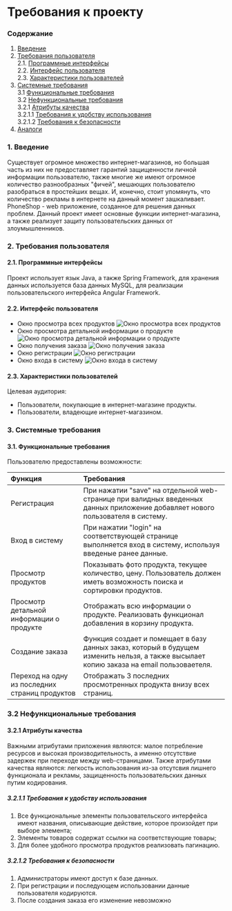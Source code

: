 # Требования к проекту
### Содержание
1. [Введение](#1)
2. [Требования пользователя](#2) <br>
  2.1. [Программные интерфейсы](#2.1) <br>
  2.2. [Интерфейс пользователя](#2.2) <br>
  2.3. [Характеристики пользователей](#2.3) <br>
3. [Системные требования](#3) <br>
  3.1 [Функциональные требования](#3.1) <br>
  3.2 [Нефункциональные требования](#3.2) <br>
    3.2.1 [Атрибуты качества](#3.2.1) <br>
      3.2.1.1 [Требования к удобству использования](#3.2.1.1) <br>
      3.2.1.2 [Требования к безопасности](#3.2.1.2) <br>
 4. [Аналоги](#4) <br>
 
 ### 1. Введение <a name="1"></a>
Существует огромное множество интернет-магазинов, но большая часть из них не предоставляет гарантий защищенности личной информации пользователю, также многие же имеют огромное количество разнообразных "фичей", мешающих пользователю разобраться в простейших вещах. И, конечно, стоит упомянуть, что количество рекламы в интернете на данный момент зашкаливает. PhoneShop - web приложение, созданное для решения данных проблем. Данный проект имеет основные функции интернет-магазина, а также реализует защиту пользовательских данных от злоумышленников.

### 2. Требования пользователя <a name="2"></a>
#### 2.1. Программные интерфейсы <a name="2.1"></a>
Проект использует язык Java, а также Spring Framework, для хранения данных используется база данных MySQL, для реализации пользовательского интерфейса Angular Framework.
#### 2.2. Интерфейс пользователя <a name="2.2"></a>
- Окно просмотра всех продуктов
  ![Окно просмотра всех продуктов](https://raw.githubusercontent.com/s1ovak/PhoneShop/master/ProjectDocumentation/Mockups/View%20products%20list.png)
- Окно просмотра детальной информации о продукте
  ![Окно просмотра детальной информации о продукте](https://raw.githubusercontent.com/s1ovak/PhoneShop/master/ProjectDocumentation/Mockups/View%20detailed%20product%20.png)
- Окно получения заказа
  ![Окно получения заказа](https://raw.githubusercontent.com/s1ovak/PhoneShop/master/ProjectDocumentation/Mockups/Get%20order.png)
- Окно регистрации
  ![Окно регистрации](https://raw.githubusercontent.com/s1ovak/PhoneShop/master/ProjectDocumentation/Mockups/Registration.png)
- Окно входа в систему
  ![Окно входа в систему](https://raw.githubusercontent.com/s1ovak/PhoneShop/master/ProjectDocumentation/Mockups/Login.png)

#### 2.3. Характеристики пользователей <a name="2.3"></a>
Целевая аудитория:
* Пользователи, покупающие в интернет-магазине продукты.
* Пользователи, владеющие интернет-магазином.

### 3. Системные требования <a name="3"></a>
#### 3.1. Функциональные требования <a name="3.1"></a>
Пользователю предоставлены возможности:

| Функция | Требования | 
|:---|:---|
| Регистрация | При нажатии "save" на отдельной web-странице при валидных введенных данных приложение добавляет нового пользователя в систему. |
| Вход в систему | При нажатии "login" на соответствующей странице выполняется вход в систему, используя введеные ранее данные. |
| Просмотр продуктов | Показывать фото продукта, текущее количество, цену. Пользователь должен иметь возможность поиска и сортировки продуктов. |
| Просмотр детальной информации о продукте | Отображать всю информации о продукте. Реализовать функционал добавления в корзину продукта. |
| Создание заказа | Функция создает и помещает в базу данных заказ, который в будущем изменить нельзя, а также высылает копию заказа на email пользоваетеля. |
| Переход на одну из последних страниц продуктов | Отображать 3 последних просмотренных продукта внизу всех страниц. |

### 3.2 Нефункциональные требования <a name="3.2"></a>
#### 3.2.1 Атрибуты качества <a name="3.2.1"></a>
Важными атрибутами приложения являются: малое потребление ресурсов и высокая производительность, а именно отсутствие задержек при переходе между web-страницами. Также атрибутами качества являются: легкость использования из-за отсутсвия лишнего функционала и рекламы, защищенность пользовательских данных путим кодирования.
##### 3.2.1.1 Требования к удобству использования <a name="3.2.1.1"></a>
1. Все функциональные элементы пользовательского интерфейса имеют названия, описывающие действие, которое произойдет при выборе элемента;
2. Элементы товаров содержат ссылки на соответствующие товары;
3. Для более удобного просмотра продуктов реализовать пагинацию.
##### 3.2.1.2 Требования к безопасности <a name="3.2.1.2"></a>
1. Администраторы имеют доступ к базе данных.
2. При регистрации и последующем использовании данные пользователя кодируются.
3. После создания заказа его изменение невозможно